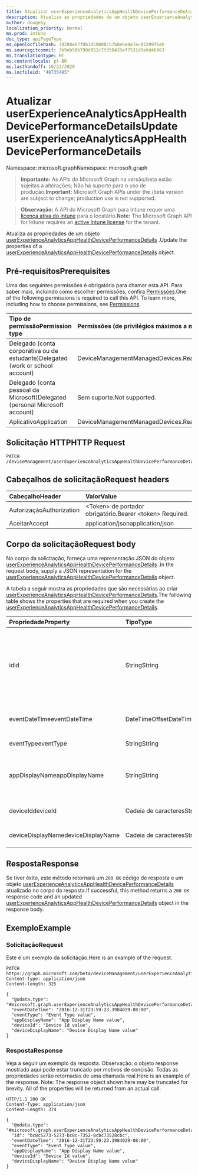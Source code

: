 ```yaml
---
title: Atualizar userExperienceAnalyticsAppHealthDevicePerformanceDetails
description: Atualiza as propriedades de um objeto userExperienceAnalyticsAppHealthDevicePerformanceDetails.
author: dougeby
localization_priority: Normal
ms.prod: intune
doc_type: apiPageType
ms.openlocfilehash: 30280e67f0b3d59808c57b0e6e4e7ec82299f6eb
ms.sourcegitcommit: 3b9eb50b790d952c7f350433ef7531d5e6d4b963
ms.translationtype: MT
ms.contentlocale: pt-BR
ms.lasthandoff: 10/22/2020
ms.locfileid: "48735495"
---
```

# <a name="update-userexperienceanalyticsapphealthdeviceperformancedetails"></a><span data-ttu-id="ea968-103">Atualizar userExperienceAnalyticsAppHealthDevicePerformanceDetails</span><span class="sxs-lookup"><span data-stu-id="ea968-103">Update userExperienceAnalyticsAppHealthDevicePerformanceDetails</span></span>

<span data-ttu-id="ea968-104">Namespace: microsoft.graph</span><span class="sxs-lookup"><span data-stu-id="ea968-104">Namespace: microsoft.graph</span></span>

> <span data-ttu-id="ea968-105">**Importante:** As APIs do Microsoft Graph na versão/beta estão sujeitas a alterações; Não há suporte para o uso de produção.</span><span class="sxs-lookup"><span data-stu-id="ea968-105">**Important:** Microsoft Graph APIs under the /beta version are subject to change; production use is not supported.</span></span>

> <span data-ttu-id="ea968-106">**Observação:** A API do Microsoft Graph para Intune requer uma [licença ativa do Intune](https://go.microsoft.com/fwlink/?linkid=839381) para o locatário.</span><span class="sxs-lookup"><span data-stu-id="ea968-106">**Note:** The Microsoft Graph API for Intune requires an [active Intune license](https://go.microsoft.com/fwlink/?linkid=839381) for the tenant.</span></span>

<span data-ttu-id="ea968-107">Atualiza as propriedades de um objeto [userExperienceAnalyticsAppHealthDevicePerformanceDetails](../resources/intune-devices-userexperienceanalyticsapphealthdeviceperformancedetails.md) .</span><span class="sxs-lookup"><span data-stu-id="ea968-107">Update the properties of a [userExperienceAnalyticsAppHealthDevicePerformanceDetails](../resources/intune-devices-userexperienceanalyticsapphealthdeviceperformancedetails.md) object.</span></span>

## <a name="prerequisites"></a><span data-ttu-id="ea968-108">Pré-requisitos</span><span class="sxs-lookup"><span data-stu-id="ea968-108">Prerequisites</span></span>
<span data-ttu-id="ea968-p101">Uma das seguintes permissões é obrigatória para chamar esta API. Para saber mais, incluindo como escolher permissões, confira [Permissões](/graph/permissions-reference).</span><span class="sxs-lookup"><span data-stu-id="ea968-p101">One of the following permissions is required to call this API. To learn more, including how to choose permissions, see [Permissions](/graph/permissions-reference).</span></span>

|<span data-ttu-id="ea968-111">Tipo de permissão</span><span class="sxs-lookup"><span data-stu-id="ea968-111">Permission type</span></span>|<span data-ttu-id="ea968-112">Permissões (de privilégios máximos a mínimos)</span><span class="sxs-lookup"><span data-stu-id="ea968-112">Permissions (from most to least privileged)</span></span>|
|:---|:---|
|<span data-ttu-id="ea968-113">Delegado (conta corporativa ou de estudante)</span><span class="sxs-lookup"><span data-stu-id="ea968-113">Delegated (work or school account)</span></span>|<span data-ttu-id="ea968-114">DeviceManagementManagedDevices.ReadWrite.All</span><span class="sxs-lookup"><span data-stu-id="ea968-114">DeviceManagementManagedDevices.ReadWrite.All</span></span>|
|<span data-ttu-id="ea968-115">Delegado (conta pessoal da Microsoft)</span><span class="sxs-lookup"><span data-stu-id="ea968-115">Delegated (personal Microsoft account)</span></span>|<span data-ttu-id="ea968-116">Sem suporte.</span><span class="sxs-lookup"><span data-stu-id="ea968-116">Not supported.</span></span>|
|<span data-ttu-id="ea968-117">Aplicativo</span><span class="sxs-lookup"><span data-stu-id="ea968-117">Application</span></span>|<span data-ttu-id="ea968-118">DeviceManagementManagedDevices.ReadWrite.All</span><span class="sxs-lookup"><span data-stu-id="ea968-118">DeviceManagementManagedDevices.ReadWrite.All</span></span>|

## <a name="http-request"></a><span data-ttu-id="ea968-119">Solicitação HTTP</span><span class="sxs-lookup"><span data-stu-id="ea968-119">HTTP Request</span></span>
<!-- {
  "blockType": "ignored"
}
-->
``` http
PATCH /deviceManagement/userExperienceAnalyticsAppHealthDevicePerformanceDetails/{userExperienceAnalyticsAppHealthDevicePerformanceDetailsId}
```

## <a name="request-headers"></a><span data-ttu-id="ea968-120">Cabeçalhos de solicitação</span><span class="sxs-lookup"><span data-stu-id="ea968-120">Request headers</span></span>
|<span data-ttu-id="ea968-121">Cabeçalho</span><span class="sxs-lookup"><span data-stu-id="ea968-121">Header</span></span>|<span data-ttu-id="ea968-122">Valor</span><span class="sxs-lookup"><span data-stu-id="ea968-122">Value</span></span>|
|:---|:---|
|<span data-ttu-id="ea968-123">Autorização</span><span class="sxs-lookup"><span data-stu-id="ea968-123">Authorization</span></span>|<span data-ttu-id="ea968-124">&lt;Token&gt; de portador obrigatório.</span><span class="sxs-lookup"><span data-stu-id="ea968-124">Bearer &lt;token&gt; Required.</span></span>|
|<span data-ttu-id="ea968-125">Aceitar</span><span class="sxs-lookup"><span data-stu-id="ea968-125">Accept</span></span>|<span data-ttu-id="ea968-126">application/json</span><span class="sxs-lookup"><span data-stu-id="ea968-126">application/json</span></span>|

## <a name="request-body"></a><span data-ttu-id="ea968-127">Corpo da solicitação</span><span class="sxs-lookup"><span data-stu-id="ea968-127">Request body</span></span>
<span data-ttu-id="ea968-128">No corpo da solicitação, forneça uma representação JSON do objeto [userExperienceAnalyticsAppHealthDevicePerformanceDetails](../resources/intune-devices-userexperienceanalyticsapphealthdeviceperformancedetails.md) .</span><span class="sxs-lookup"><span data-stu-id="ea968-128">In the request body, supply a JSON representation for the [userExperienceAnalyticsAppHealthDevicePerformanceDetails](../resources/intune-devices-userexperienceanalyticsapphealthdeviceperformancedetails.md) object.</span></span>

<span data-ttu-id="ea968-129">A tabela a seguir mostra as propriedades que são necessárias ao criar [userExperienceAnalyticsAppHealthDevicePerformanceDetails](../resources/intune-devices-userexperienceanalyticsapphealthdeviceperformancedetails.md).</span><span class="sxs-lookup"><span data-stu-id="ea968-129">The following table shows the properties that are required when you create the [userExperienceAnalyticsAppHealthDevicePerformanceDetails](../resources/intune-devices-userexperienceanalyticsapphealthdeviceperformancedetails.md).</span></span>

|<span data-ttu-id="ea968-130">Propriedade</span><span class="sxs-lookup"><span data-stu-id="ea968-130">Property</span></span>|<span data-ttu-id="ea968-131">Tipo</span><span class="sxs-lookup"><span data-stu-id="ea968-131">Type</span></span>|<span data-ttu-id="ea968-132">Descrição</span><span class="sxs-lookup"><span data-stu-id="ea968-132">Description</span></span>|
|:---|:---|:---|
|<span data-ttu-id="ea968-133">id</span><span class="sxs-lookup"><span data-stu-id="ea968-133">id</span></span>|<span data-ttu-id="ea968-134">String</span><span class="sxs-lookup"><span data-stu-id="ea968-134">String</span></span>|<span data-ttu-id="ea968-135">O identificador exclusivo do objeto de desempenho do dispositivo de análise da experiência do usuário.</span><span class="sxs-lookup"><span data-stu-id="ea968-135">The unique identifier of the user experience analytics device performance object.</span></span>|
|<span data-ttu-id="ea968-136">eventDateTime</span><span class="sxs-lookup"><span data-stu-id="ea968-136">eventDateTime</span></span>|<span data-ttu-id="ea968-137">DateTimeOffset</span><span class="sxs-lookup"><span data-stu-id="ea968-137">DateTimeOffset</span></span>|<span data-ttu-id="ea968-138">A hora em que o evento ocorreu.</span><span class="sxs-lookup"><span data-stu-id="ea968-138">The time the event occurred.</span></span>|
|<span data-ttu-id="ea968-139">eventType</span><span class="sxs-lookup"><span data-stu-id="ea968-139">eventType</span></span>|<span data-ttu-id="ea968-140">String</span><span class="sxs-lookup"><span data-stu-id="ea968-140">String</span></span>|<span data-ttu-id="ea968-141">O tipo do evento.</span><span class="sxs-lookup"><span data-stu-id="ea968-141">The type of the event.</span></span>|
|<span data-ttu-id="ea968-142">appDisplayName</span><span class="sxs-lookup"><span data-stu-id="ea968-142">appDisplayName</span></span>|<span data-ttu-id="ea968-143">String</span><span class="sxs-lookup"><span data-stu-id="ea968-143">String</span></span>|<span data-ttu-id="ea968-144">O nome amigável do aplicativo para o qual o evento ocorreu.</span><span class="sxs-lookup"><span data-stu-id="ea968-144">The friendly name of the application for which the event occurred.</span></span>|
|<span data-ttu-id="ea968-145">deviceId</span><span class="sxs-lookup"><span data-stu-id="ea968-145">deviceId</span></span>|<span data-ttu-id="ea968-146">Cadeia de caracteres</span><span class="sxs-lookup"><span data-stu-id="ea968-146">String</span></span>|<span data-ttu-id="ea968-147">A ID do dispositivo.</span><span class="sxs-lookup"><span data-stu-id="ea968-147">The id of the device.</span></span>|
|<span data-ttu-id="ea968-148">deviceDisplayName</span><span class="sxs-lookup"><span data-stu-id="ea968-148">deviceDisplayName</span></span>|<span data-ttu-id="ea968-149">Cadeia de caracteres</span><span class="sxs-lookup"><span data-stu-id="ea968-149">String</span></span>|<span data-ttu-id="ea968-150">O nome do dispositivo.</span><span class="sxs-lookup"><span data-stu-id="ea968-150">The name of the device.</span></span>|



## <a name="response"></a><span data-ttu-id="ea968-151">Resposta</span><span class="sxs-lookup"><span data-stu-id="ea968-151">Response</span></span>
<span data-ttu-id="ea968-152">Se tiver êxito, este método retornará um `200 OK` código de resposta e um objeto [userExperienceAnalyticsAppHealthDevicePerformanceDetails](../resources/intune-devices-userexperienceanalyticsapphealthdeviceperformancedetails.md) atualizado no corpo da resposta.</span><span class="sxs-lookup"><span data-stu-id="ea968-152">If successful, this method returns a `200 OK` response code and an updated [userExperienceAnalyticsAppHealthDevicePerformanceDetails](../resources/intune-devices-userexperienceanalyticsapphealthdeviceperformancedetails.md) object in the response body.</span></span>

## <a name="example"></a><span data-ttu-id="ea968-153">Exemplo</span><span class="sxs-lookup"><span data-stu-id="ea968-153">Example</span></span>

### <a name="request"></a><span data-ttu-id="ea968-154">Solicitação</span><span class="sxs-lookup"><span data-stu-id="ea968-154">Request</span></span>
<span data-ttu-id="ea968-155">Este é um exemplo da solicitação.</span><span class="sxs-lookup"><span data-stu-id="ea968-155">Here is an example of the request.</span></span>
``` http
PATCH https://graph.microsoft.com/beta/deviceManagement/userExperienceAnalyticsAppHealthDevicePerformanceDetails/{userExperienceAnalyticsAppHealthDevicePerformanceDetailsId}
Content-type: application/json
Content-length: 325

{
  "@odata.type": "#microsoft.graph.userExperienceAnalyticsAppHealthDevicePerformanceDetails",
  "eventDateTime": "2016-12-31T23:59:23.3984029-08:00",
  "eventType": "Event Type value",
  "appDisplayName": "App Display Name value",
  "deviceId": "Device Id value",
  "deviceDisplayName": "Device Display Name value"
}
```

### <a name="response"></a><span data-ttu-id="ea968-156">Resposta</span><span class="sxs-lookup"><span data-stu-id="ea968-156">Response</span></span>
<span data-ttu-id="ea968-p102">Veja a seguir um exemplo da resposta. Observação: o objeto response mostrado aqui pode estar truncado por motivos de concisão. Todas as propriedades serão retornadas de uma chamada real.</span><span class="sxs-lookup"><span data-stu-id="ea968-p102">Here is an example of the response. Note: The response object shown here may be truncated for brevity. All of the properties will be returned from an actual call.</span></span>
``` http
HTTP/1.1 200 OK
Content-Type: application/json
Content-Length: 374

{
  "@odata.type": "#microsoft.graph.userExperienceAnalyticsAppHealthDevicePerformanceDetails",
  "id": "bc8c5273-5273-bc8c-7352-8cbc73528cbc",
  "eventDateTime": "2016-12-31T23:59:23.3984029-08:00",
  "eventType": "Event Type value",
  "appDisplayName": "App Display Name value",
  "deviceId": "Device Id value",
  "deviceDisplayName": "Device Display Name value"
}
```





